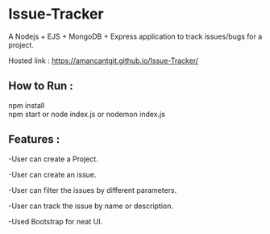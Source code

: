 # Issue-Tracker

A Nodejs + EJS + MongoDB + Express application to track issues/bugs for a project.

Hosted link :  https://amancantgit.github.io/Issue-Tracker/



## How to Run :
npm install <br>
npm start or node index.js or nodemon index.js



## Features :

-User can create a Project.

-User can create an issue.

-User can filter the issues by different parameters.

-User can track the issue by name or description.

-Used Bootstrap for neat UI.


